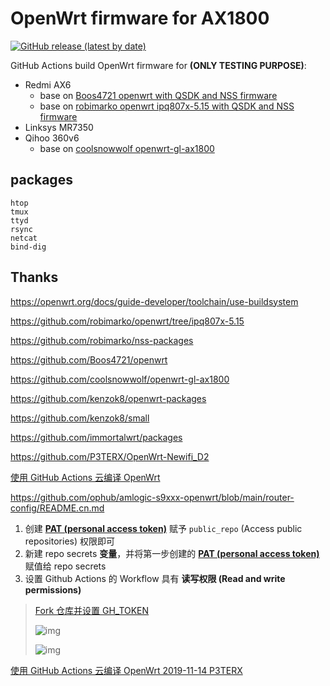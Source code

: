 # OpenWrt firmware for AX1800

[![GitHub release (latest by date)](https://img.shields.io/github/v/release/lvii/OpenWrt-AX1800?style=for-the-badge&label=Download)](https://github.com/lvii/OpenWrt-AX1800/releases/latest)

GitHub Actions build OpenWrt firmware for **(ONLY TESTING PURPOSE)**:

- Redmi AX6
  - base on [Boos4721 openwrt with QSDK and NSS firmware](https://github.com/Boos4721/openwrt)
  - base on [robimarko openwrt ipq807x-5.15 with QSDK and NSS firmware](https://github.com/robimarko/openwrt/tree/ipq807x-5.15)
- Linksys MR7350
- Qihoo 360v6
  - base on [coolsnowwolf openwrt-gl-ax1800](https://github.com/coolsnowwolf/openwrt-gl-ax1800)

## packages

    htop
    tmux
    ttyd
    rsync
    netcat
    bind-dig

## Thanks

<https://openwrt.org/docs/guide-developer/toolchain/use-buildsystem>

<https://github.com/robimarko/openwrt/tree/ipq807x-5.15>

<https://github.com/robimarko/nss-packages>

<https://github.com/Boos4721/openwrt>

<https://github.com/coolsnowwolf/openwrt-gl-ax1800>

<https://github.com/kenzok8/openwrt-packages>

<https://github.com/kenzok8/small>

<https://github.com/immortalwrt/packages>

<https://github.com/P3TERX/OpenWrt-Newifi_D2>

[使用 GitHub Actions 云编译 OpenWrt](https://github.com/ophub/amlogic-s9xxx-openwrt/blob/main/router-config/README.cn.md)

<https://github.com/ophub/amlogic-s9xxx-openwrt/blob/main/router-config/README.cn.md>

1. 创建 [**PAT (personal access token)**](https://docs.github.com/cn/authentication/keeping-your-account-and-data-secure/creating-a-personal-access-token) 赋予 `public_repo` (Access public repositories) 权限即可
2. 新建 repo secrets **变量**，并将第一步创建的 [**PAT (personal access token)**](https://docs.github.com/cn/authentication/keeping-your-account-and-data-secure/creating-a-personal-access-token) 赋值给 repo secrets
3. 设置 Github Actions 的 Workflow 具有 **读写权限 (Read and write permissions)**

> [Fork 仓库并设置 GH_TOKEN](https://github.com/ophub/amlogic-s9xxx-openwrt/blob/main/router-config/README.cn.md#3-fork-仓库并设置-gh_token)
>
> ![img](https://user-images.githubusercontent.com/68696949/167579714-fdb331f3-5198-406f-b850-13da0024b245.png)
>
> ![img](https://user-images.githubusercontent.com/68696949/167585338-841d3b05-8d98-4d73-ba72-475aad4a95a9.png)

[使用 GitHub Actions 云编译 OpenWrt 2019-11-14 P3TERX](https://p3terx.com/archives/build-openwrt-with-github-actions.html)

